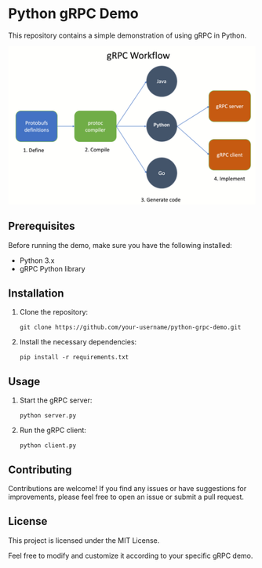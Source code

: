 # Python gRPC Demo

This repository contains a simple demonstration of using gRPC in Python.

![Alt Text](grpc-workflow.png)

## Prerequisites

Before running the demo, make sure you have the following installed:

- Python 3.x
- gRPC Python library

## Installation

1. Clone the repository:

   ```shell
   git clone https://github.com/your-username/python-grpc-demo.git
   ```

2. Install the necessary dependencies:
     ```shell
    pip install -r requirements.txt
    ```
    

## Usage
1. Start the gRPC server:
    ```shell
    python server.py
    ```

2. Run the gRPC client:
    ```shell
    python client.py
    ```

## Contributing
Contributions are welcome! If you find any issues or have suggestions for improvements, please feel free to open an issue or submit a pull request.

## License
This project is licensed under the MIT License.


Feel free to modify and customize it according to your specific gRPC demo.